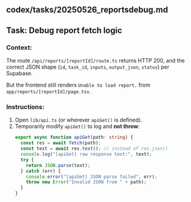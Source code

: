 ## codex/tasks/20250526_reportsdebug.md

## Task: Debug report fetch logic

### Context:
The route `/api/reports/[reportId]/route.ts` returns HTTP 200, and the correct JSON shape (`id`, `task_id`, `inputs`, `output_json`, `status`) per Supabase.

But the frontend still renders `Unable to load report.` from `app/reports/[reportId]/page.tsx`.

### Instructions:
1. Open `lib/api.ts` (or wherever `apiGet()` is defined).
2. Temporarily modify `apiGet()` to log and **not throw**:
   ```ts
   export async function apiGet(path: string) {
     const res = await fetch(path);
     const text = await res.text(); // instead of res.json()
     console.log("[apiGet] raw response text:", text);
     try {
       return JSON.parse(text);
     } catch (err) {
       console.error("[apiGet] JSON parse failed", err);
       throw new Error("Invalid JSON from " + path);
     }
   }
